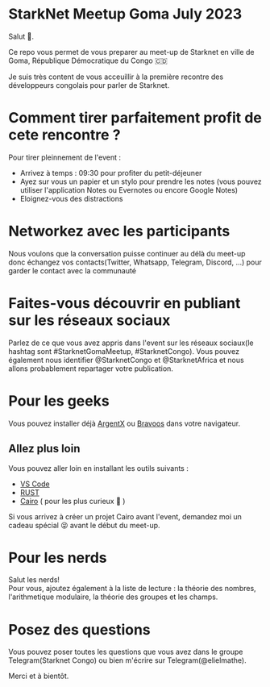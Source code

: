 # StarkNet Meetup Goma July 2023

Salut 👋.

Ce repo vous permet de vous preparer au meet-up de Starknet en ville de Goma, République Démocratique du Congo 🇨🇩

Je suis très content de vous acceuillir à la première recontre des développeurs congolais pour parler de Starknet.


# Comment tirer parfaitement profit de cete rencontre ? 

Pour tirer pleinnement de l'event : 
- Arrivez à temps : 09:30 pour profiter du petit-déjeuner
- Ayez sur vous un papier et un stylo pour prendre les notes (vous pouvez utiliser l'application Notes ou Evernotes ou encore Google Notes)  
- Eloignez-vous des distractions 

# Networkez avec les participants  

Nous voulons que la conversation puisse continuer au délà du meet-up donc échangez vos contacts(Twitter, Whatsapp, Telegram, Discord, ...) pour garder le contact avec la communauté  

# Faites-vous découvrir en publiant sur les réseaux sociaux 

Parlez de ce que vous avez appris dans l'event sur les réseaux sociaux(le hashtag sont #StarknetGomaMeetup, #StarknetCongo). Vous pouvez également nous identifier @StarknetCongo et @StarknetAfrica et nous allons probablement repartager votre publication.  

# Pour les geeks  

Vous pouvez installer déjà [ArgentX](https://chrome.google.com/webstore/detail/argent-x/dlcobpjiigpikoobohmabehhmhfoodbb) ou [Bravoos](https://chrome.google.com/webstore/detail/braavos-smart-wallet/jnlgamecbpmbajjfhmmmlhejkemejdma) dans votre navigateur. 

## Allez plus loin 

Vous pouvez aller loin en installant les outils suivants : 
- [VS Code](https://code.visualstudio.com/)  
- [RUST](https://www.rust-lang.org/tools/install) 
- [Cairo](https://cairo-book.github.io/ch01-01-installation.html) ( pour les plus curieux 🤣  )

Si vous arrivez à créer un  projet Cairo avant l'event, demandez moi un cadeau spécial 😜 avant le début du meet-up. 

# Pour les nerds 

Salut les nerds!  
Pour vous, ajoutez également à la liste de lecture : la théorie des nombres, l'arithmetique modulaire, la théorie des groupes et les champs.

# Posez des questions 

Vous pouvez poser toutes les questions que vous avez dans le groupe Telegram(Starknet Congo) ou bien m'écrire sur Telegram(@elielmathe).

Merci et à bientôt.
